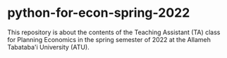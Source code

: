 # python-for-econ-spring-2022
This repository is about the contents of the Teaching Assistant (TA) class for Planning Economics in the spring semester of 2022 at the Allameh Tabataba'i University (ATU).
